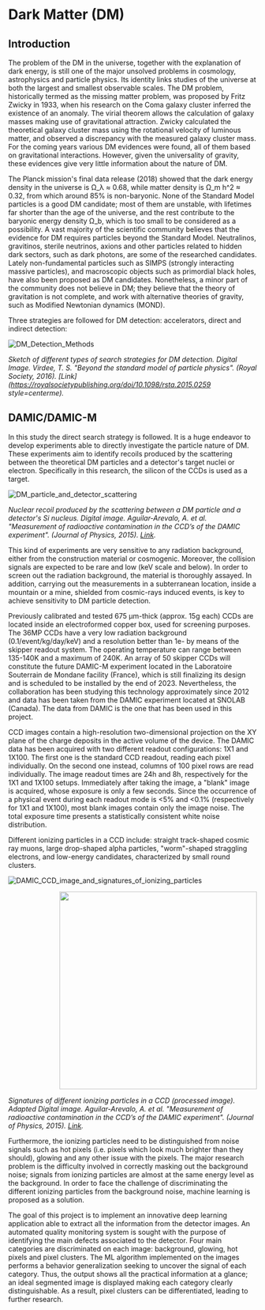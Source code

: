 # Dark Matter (DM)

## Introduction

The problem of the DM in the universe, together with the explanation of dark energy, is still one of the major unsolved problems in cosmology, astrophysics and particle physics. Its identity links studies of the universe at both the largest and smallest observable scales. The DM problem, historically termed as the missing matter problem, was proposed by Fritz Zwicky in 1933, when his research on the Coma galaxy cluster inferred the existence of an anomaly. The virial theorem allows the calculation of galaxy masses making use of gravitational attraction. Zwicky calculated the theoretical galaxy cluster mass using the rotational velocity of luminous matter, and observed a discrepancy with the measured galaxy cluster mass. For the coming years various DM evidences were found, all of them based on gravitational interactions. However, given the universality of gravity, these evidences give very little information about the nature of DM.

The Planck mission's final data release (2018) showed that the dark energy density in the universe is Ω_λ ≈ 0.68, while matter density is Ω_m h^2 ≈ 0.32, from which around 85% is non-baryonic. None of the Standard Model particles is a good DM candidate; most of them are unstable, with lifetimes far shorter than the age of the universe, and the rest contribute to the baryonic energy density Ω_b, which is too small to be considered as a possibility. A vast majority of the scientific community believes that the evidence for DM requires particles beyond the Standard Model. Neutralinos, gravitinos, sterile neutrinos, axions and other particles related to hidden dark sectors, such as dark photons, are some of the researched candidates. Lately non-fundamental particles such as SIMPS (strongly interacting massive particles), and macroscopic objects such as primordial black holes, have also been proposed as DM candidates. Nonetheless, a minor part of the community does not believe in DM; they believe that the theory of gravitation is not complete, and work with alternative theories of gravity, such as Modified Newtonian dynamics (MOND).

Three strategies are followed for DM detection: accelerators, direct and indirect detection:

![DM_Detection_Methods](https://github.com/aritzLizoain/Image-segmentation/blob/master/Images/Example_Images/DM_Detection_Methods.jpg)

*Sketch of different types of search strategies for DM detection. Digital Image. Virdee, T. S. "Beyond the standard model of particle physics". (Royal Society, 2016). [Link](https://royalsocietypublishing.org/doi/10.1098/rsta.2015.0259 style=centerme).*


## DAMIC/DAMIC-M

In this study the direct search strategy is followed. It is a huge endeavor to develop experiments able to directly investigate the particle nature of DM. These experiments aim to identify recoils produced by the scattering between the theoretical DM particles and a detector's target nuclei or electron. Specifically in this research, the silicon of the CCDs is used as a target.

![DM_particle_and_detector_scattering](https://github.com/aritzLizoain/Image-segmentation/blob/master/Images/Example_Images/DM_particle_and_detector_scattering.png)

*Nuclear recoil produced by the scattering between a DM particle and a detector's Si nucleus. Digital image. Aguilar-Arevalo, A. et al. "Measurement of radioactive contamination in the CCD’s of the DAMIC experiment". (Journal of Physics, 2015). [Link](https://arxiv.org/pdf/1506.02562.pdf).*

This kind of experiments are very sensitive to any radiation background, either from the construction material or cosmogenic. Moreover, the collision signals are expected to be rare and low (keV scale and below). In order to screen out the radiation background, the material is thoroughly assayed. In addition, carrying out the measurements in a subterranean location, inside a mountain or a mine, shielded from cosmic-rays induced events, is key to achieve sensitivity to DM particle detection.

Previously calibrated and tested 675 μm-thick (approx. 15g each) CCDs are located inside an electroformed copper box, used for screening purposes. The 36MP CCDs have a very low radiation background (0.1/event/kg/day/keV) and a resolution better than 1e- by means of the skipper readout system. The operating temperature can range between 135-140K and a maximum of 240K. An array of 50 skipper CCDs will constitute the future DAMIC-M experiment located in the Laboratoire Souterrain de Mondane facility (France), which is still finalizing its design and is scheduled to be installed by the end of 2023. Nevertheless, the collaboration has been studying this technology approximately since 2012 and data has been taken from the DAMIC experiment located at SNOLAB (Canada). The data from DAMIC is the one that has been used in this project.

CCD images contain a high-resolution two-dimensional projection on the XY plane of the charge deposits in the active volume of the device. The DAMIC data has been acquired with two different readout configurations: 1X1 and 1X100. The first one is the standard CCD readout, reading each pixel individually. On the second one instead, columns of 100 pixel rows are read individually. The image readout times are 24h and 8h, respectively for the 1X1 and 1X100 setups. Immediately after taking the image, a "blank" image is acquired, whose exposure is only a few seconds. Since the occurrence of a physical event during each readout mode is <5% and <0.1% (respectively for 1X1 and 1X100), most blank images contain only the image noise. The total exposure time presents a statistically consistent white noise distribution. 

Different ionizing particles in a CCD include: straight track-shaped cosmic ray muons, large drop-shaped alpha particles, "worm"-shaped straggling electrons, and low-energy candidates, characterized by small round clusters.

![DAMIC_CCD_image_and_signatures_of_ionizing_particles](https://github.com/aritzLizoain/Image-segmentation/blob/master/Images/Example_Images/DAMIC_CCD_image_and_signatures_of_ionizing_particles.jpeg)

<p align="right">
<img src="https://github.com/aritzLizoain/Image-segmentation/blob/master/Images/Example_Images/DAMIC_CCD_image_and_signatures_of_ionizing_particles.jpeg" width="400"/>
</p>

*Signatures of different ionizing particles in a CCD (processed image). Adapted Digital image. Aguilar-Arevalo, A. et al. "Measurement of radioactive contamination in the CCD’s of the DAMIC experiment". (Journal of Physics, 2015). [Link](https://arxiv.org/pdf/1506.02562.pdf).*

Furthermore, the ionizing particles need to be distinguished from noise signals such as hot pixels (i.e. pixels which look much brighter than they should), glowing and any other issue with the pixels. The major research problem is the difficulty involved in correctly masking out the background noise; signals from ionizing particles are almost at the same energy level as the background. In order to face the challenge of discriminating the different ionizing particles from the background noise, machine learning is proposed as a solution.

The goal of this project is to implement an innovative deep learning application able to extract all the information from the detector images. An automated quality monitoring system is sought with the purpose of identifying the main defects associated to the detector. Four main categories are discriminated on each image: background, glowing, hot pixels and pixel clusters. The ML algorithm implemented on the images performs a behavior generalization seeking to uncover the signal of each category. Thus, the output shows all the practical information at a glance; an ideal segmented image is displayed making each category clearly distinguishable. As a result, pixel clusters can be differentiated, leading to further research. 
